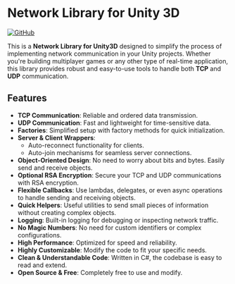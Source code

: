 # Network Library for Unity 3D

[![GitHub](https://img.shields.io/github/license/attributeyielding/Network-Library-For-Unity-3D)](https://github.com/attributeyielding/Network-Library-For-Unity-3D)

This is a **Network Library for Unity3D** designed to simplify the process of implementing network communication in your Unity projects. Whether you're building multiplayer games or any other type of real-time application, this library provides robust and easy-to-use tools to handle both **TCP** and **UDP** communication.

## Features

- **TCP Communication**: Reliable and ordered data transmission.
- **UDP Communication**: Fast and lightweight for time-sensitive data.
- **Factories**: Simplified setup with factory methods for quick initialization.
- **Server & Client Wrappers**: 
  - Auto-reconnect functionality for clients.
  - Auto-join mechanisms for seamless server connections.
- **Object-Oriented Design**: No need to worry about bits and bytes. Easily send and receive objects.
- **Optional RSA Encryption**: Secure your TCP and UDP communications with RSA encryption.
- **Flexible Callbacks**: Use lambdas, delegates, or even async operations to handle sending and receiving objects.
- **Quick Helpers**: Useful utilities to send small pieces of information without creating complex objects.
- **Logging**: Built-in logging for debugging or inspecting network traffic.
- **No Magic Numbers**: No need for custom identifiers or complex configurations.
- **High Performance**: Optimized for speed and reliability.
- **Highly Customizable**: Modify the code to fit your specific needs.
- **Clean & Understandable Code**: Written in C#, the codebase is easy to read and extend.
- **Open Source & Free**: Completely free to use and modify.
